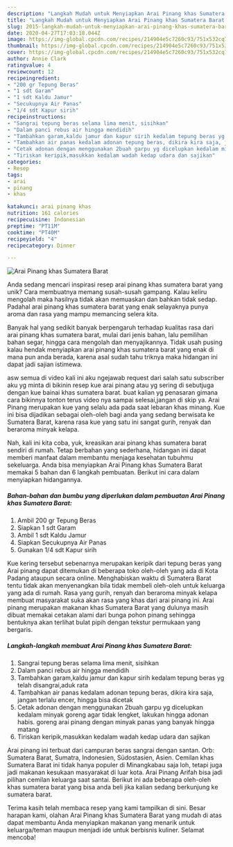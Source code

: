 ```yaml
---
description: "Langkah Mudah untuk Menyiapkan Arai Pinang khas Sumatera Barat yang Lezat"
title: "Langkah Mudah untuk Menyiapkan Arai Pinang khas Sumatera Barat yang Lezat"
slug: 2015-langkah-mudah-untuk-menyiapkan-arai-pinang-khas-sumatera-barat-yang-lezat
date: 2020-04-27T17:03:18.044Z
image: https://img-global.cpcdn.com/recipes/214904e5c7260c93/751x532cq70/arai-pinang-khas-sumatera-barat-foto-resep-utama.jpg
thumbnail: https://img-global.cpcdn.com/recipes/214904e5c7260c93/751x532cq70/arai-pinang-khas-sumatera-barat-foto-resep-utama.jpg
cover: https://img-global.cpcdn.com/recipes/214904e5c7260c93/751x532cq70/arai-pinang-khas-sumatera-barat-foto-resep-utama.jpg
author: Annie Clark
ratingvalue: 4
reviewcount: 12
recipeingredient:
- "200 gr Tepung Beras"
- "1 sdt Garam"
- "1 sdt Kaldu Jamur"
- "Secukupnya Air Panas"
- "1/4 sdt Kapur sirih"
recipeinstructions:
- "Sangrai tepung beras selama lima menit, sisihkan"
- "Dalam panci rebus air hingga mendidih"
- "Tambahkan garam,kaldu jamur dan kapur sirih kedalam tepung beras yg telah disangrai,aduk rata"
- "Tambahkan air panas kedalam adonan tepung beras, dikira kira saja, jangan terlalu encer, hingga bisa dicetak"
- "Cetak adonan dengan menggunakan 2buah garpu yg dicelupkan kedalam minyak goreng agar tidak lengket, lakukan hingga adonan habis. goreng arai pinang dengan minyak panas yang banyak hingga matang"
- "Tiriskan keripik,masukkan kedalam wadah kedap udara dan sajikan"
categories:
- Resep
tags:
- arai
- pinang
- khas

katakunci: arai pinang khas 
nutrition: 161 calories
recipecuisine: Indonesian
preptime: "PT11M"
cooktime: "PT40M"
recipeyield: "4"
recipecategory: Dinner

---
```



![Arai Pinang khas Sumatera Barat](https://img-global.cpcdn.com/recipes/214904e5c7260c93/751x532cq70/arai-pinang-khas-sumatera-barat-foto-resep-utama.jpg)

Anda sedang mencari inspirasi resep arai pinang khas sumatera barat yang unik? Cara membuatnya memang susah-susah gampang. Kalau keliru mengolah maka hasilnya tidak akan memuaskan dan bahkan tidak sedap. Padahal arai pinang khas sumatera barat yang enak selayaknya punya aroma dan rasa yang mampu memancing selera kita.

Banyak hal yang sedikit banyak berpengaruh terhadap kualitas rasa dari arai pinang khas sumatera barat, mulai dari jenis bahan, lalu pemilihan bahan segar, hingga cara mengolah dan menyajikannya. Tidak usah pusing kalau hendak menyiapkan arai pinang khas sumatera barat yang enak di mana pun anda berada, karena asal sudah tahu triknya maka hidangan ini dapat jadi sajian istimewa.

asw semua di video kali ini aku ngejawab request dari salah satu subscriber aku yg minta di bikinin resep kue arai pinang atau yg sering di sebutjuga dengan kue bainai khas sumatera barat. buat kalian yg penasaran gimana cara bikinnya tonton terus video nya sampai selesai,jangan di skip ya. Arai Pinang merupakan kue yang selalu ada pada saat lebaran khas minang. Kue ini bisa dijadikan sebagai oleh-oleh bagi anda yang sedang berwisata ke Sumatera Barat, karena rasa kue yang satu ini sangat gurih, renyak dan beraroma minyak kelapa.


Nah, kali ini kita coba, yuk, kreasikan arai pinang khas sumatera barat sendiri di rumah. Tetap berbahan yang sederhana, hidangan ini dapat memberi manfaat dalam membantu menjaga kesehatan tubuhmu sekeluarga. Anda bisa menyiapkan Arai Pinang khas Sumatera Barat memakai 5 bahan dan 6 langkah pembuatan. Berikut ini cara dalam menyiapkan hidangannya.

<!--inarticleads1-->

##### Bahan-bahan dan bumbu yang diperlukan dalam pembuatan Arai Pinang khas Sumatera Barat:

1. Ambil 200 gr Tepung Beras
1. Siapkan 1 sdt Garam
1. Ambil 1 sdt Kaldu Jamur
1. Siapkan Secukupnya Air Panas
1. Gunakan 1/4 sdt Kapur sirih


Kue kering tersebut sebenarnya merupakan keripik dari tepung beras yang Arai pinang dapat ditemukan di beberapa toko oleh-oleh yang ada di Kota Padang ataupun secara online. Menghabiskan waktu di Sumatera Barat tentu tidak akan menyenangkan bila tidak membeli oleh-oleh untuk keluarga yang ada di rumah. Rasa yang gurih, renyah dan beraroma minyak kelapa membuat masyarakat suka akan rasa yang khas dari arai pinang ini. Arai pinang merupakan makanan khas Sumatera Barat yang dulunya masih dibuat memakai cetakan alami dari bunga pohon pinang sehingga bentuknya akan terlihat bulat pipih dengan tekstur permukaan yang bergaris. 

<!--inarticleads2-->

##### Langkah-langkah membuat Arai Pinang khas Sumatera Barat:

1. Sangrai tepung beras selama lima menit, sisihkan
1. Dalam panci rebus air hingga mendidih
1. Tambahkan garam,kaldu jamur dan kapur sirih kedalam tepung beras yg telah disangrai,aduk rata
1. Tambahkan air panas kedalam adonan tepung beras, dikira kira saja, jangan terlalu encer, hingga bisa dicetak
1. Cetak adonan dengan menggunakan 2buah garpu yg dicelupkan kedalam minyak goreng agar tidak lengket, lakukan hingga adonan habis. goreng arai pinang dengan minyak panas yang banyak hingga matang
1. Tiriskan keripik,masukkan kedalam wadah kedap udara dan sajikan


Arai pinang ini terbuat dari campuran beras sangrai dengan santan. Orb: Sumatera Barat, Sumatra, Indonesien, Südostasien, Asien. Cemilan khas Sumatera Barat ini tidak hanya populer di Minangkabau saja loh, tetapi juga jadi makanan kesukaan masyarakat di luar kota. Arai Pinang Arifah bisa jadi pilihan cemilan keluarga saat santai. Berikut ini ada beberapa oleh-oleh khas sumatera barat yang bisa anda beli jika kalian sedang berkunjung ke sumatera barat. 

Terima kasih telah membaca resep yang kami tampilkan di sini. Besar harapan kami, olahan Arai Pinang khas Sumatera Barat yang mudah di atas dapat membantu Anda menyiapkan makanan yang menarik untuk keluarga/teman maupun menjadi ide untuk berbisnis kuliner. Selamat mencoba!
